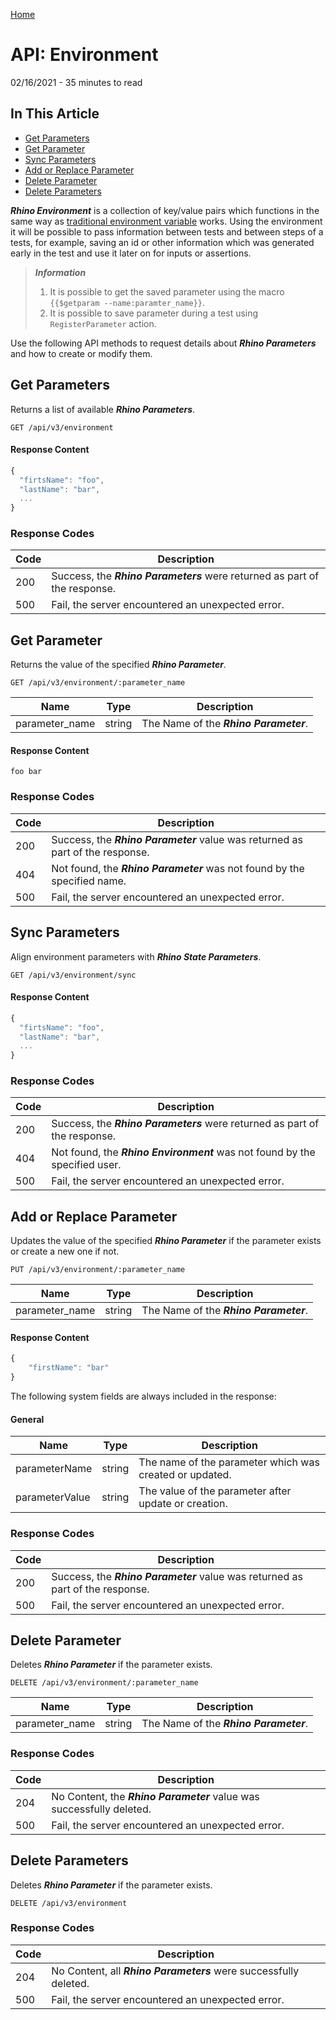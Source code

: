 [Home](../Home.md 'Home')  

# API: Environment
02/16/2021 - 35 minutes to read

## In This Article
* [Get Parameters](#get-parameters)
* [Get Parameter](#get-parameter)
* [Sync Parameters](#sync-parameters)
* [Add or Replace Parameter](#add-or-replace-parameter)
* [Delete Parameter](#delete-parameter)
* [Delete Parameters](#delete-parameters)

_**Rhino Environment**_ is a collection of key/value pairs which functions in the same way as [traditional environment variable](https://en.wikipedia.org/wiki/Environment_variable) works. Using the environment it will be possible to pass information between tests and between steps of a tests, for example, saving an id or other information which was generated early in the test and use it later on for inputs or assertions.  

> _**Information**_
>  
> 1. It is possible to get the saved parameter using the macro ```{{$getparam --name:paramter_name}}```.
> 2. It is possible to save parameter during a test using ```RegisterParameter``` action.

Use the following API methods to request details about _**Rhino Parameters**_ and how to create or modify them.

## Get Parameters
Returns a list of available _**Rhino Parameters**_.

```
GET /api/v3/environment
```

#### Response Content
```js
{
  "firtsName": "foo",
  "lastName": "bar",
  ...
}
```

### Response Codes
|Code|Description                                                               |
|----|--------------------------------------------------------------------------|
|200 |Success, the _**Rhino Parameters**_ were returned as part of the response.|
|500 |Fail, the server encountered an unexpected error.                         |

## Get Parameter
Returns the value of the specified _**Rhino Parameter**_.

```
GET /api/v3/environment/:parameter_name
```
|Name            |Type  |Description                         |
|----------------|------|------------------------------------|
|parameter_name|string|The Name of the _**Rhino Parameter**_.|

#### Response Content
```
foo bar
```

### Response Codes
|Code|Description                                                                   |
|----|------------------------------------------------------------------------------|
|200 |Success, the _**Rhino Parameter**_ value was returned as part of the response.|
|404 |Not found, the _**Rhino Parameter**_ was not found by the specified name.     |
|500 |Fail, the server encountered an unexpected error.                             |

## Sync Parameters
Align environment parameters with _**Rhino State Parameters**_.

```
GET /api/v3/environment/sync
```

#### Response Content
```js
{
  "firtsName": "foo",
  "lastName": "bar",
  ...
}
```

### Response Codes
|Code|Description                                                                |
|----|---------------------------------------------------------------------------|
|200 |Success, the _**Rhino Parameters**_ were returned as part of the response. |
|404 |Not found, the _**Rhino Environment**_ was not found by the specified user.|
|500 |Fail, the server encountered an unexpected error.                          |


## Add or Replace Parameter
Updates the value of the specified _**Rhino Parameter**_ if the parameter exists or create a new one if not.

```
PUT /api/v3/environment/:parameter_name
```
|Name            |Type  |Description                         |
|----------------|------|------------------------------------|
|parameter_name|string|The Name of the _**Rhino Parameter**_.|

#### Response Content
```js
{
    "firstName": "bar"
}
```
The following system fields are always included in the response:

#### General
|Name          |Type  |Description                                            |
|--------------|------|-------------------------------------------------------|
|parameterName |string|The name of the parameter which was created or updated.|
|parameterValue|string|The value of the parameter after update or creation.   |

### Response Codes
|Code|Description                                                                   |
|----|------------------------------------------------------------------------------|
|200 |Success, the _**Rhino Parameter**_ value was returned as part of the response.|
|500 |Fail, the server encountered an unexpected error.                             |

## Delete Parameter
Deletes _**Rhino Parameter**_ if the parameter exists.

```
DELETE /api/v3/environment/:parameter_name
```
|Name          |Type  |Description                           |
|--------------|------|--------------------------------------|
|parameter_name|string|The Name of the _**Rhino Parameter**_.|

### Response Codes
|Code|Description                                                          |
|----|---------------------------------------------------------------------|
|204 |No Content, the _**Rhino Parameter**_ value was successfully deleted.|
|500 |Fail, the server encountered an unexpected error.                    |

## Delete Parameters
Deletes _**Rhino Parameter**_ if the parameter exists.

```
DELETE /api/v3/environment
```

### Response Codes
|Code|Description                                                      |
|----|-----------------------------------------------------------------|
|204 |No Content, all _**Rhino Parameters**_ were successfully deleted.|
|500 |Fail, the server encountered an unexpected error.                |